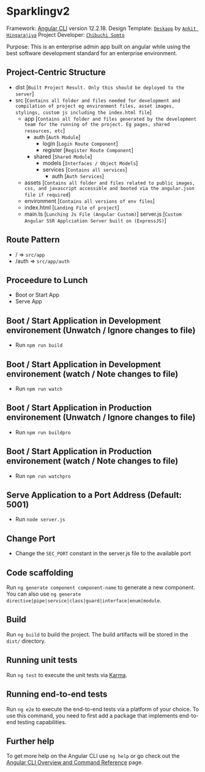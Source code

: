 # Sparklingv2

Framework: [Angular CLI](https://github.com/angular/angular-cli) version 12.2.18.
Design Template: [`Deskapp`](https://dropways.github.io/deskapp) by [`Ankit Hingarajiya`](https://github.com/dropways) 
Project Developer: [`Chibuchi Somto`](https://github.com/orajiakuchibuchi)

Purpose: This is an enterprise admin app built on angular while using the best software development standard for an enterprise environment.

## Project-Centric Structure 
- dist [`Built Project Result. Only this should be deployed to the server`]
- src [`Contains all folder and files needed for development and compilation of project eg environment files, asset images, stylings, custom js including the index.html file`]
    - app [`Contains all folder and files generated by the development team for the running of the project. Eg pages, shared resources, etc`]
        - auth [`Auth Module`]
            - login [`Login Route Component`]
            - register [`Register Route Component`]
        - shared [`Shared Module`]
            - models [`Interfaces / Object Models`]
            - services [`Contains all services`]
                - auth [`Auth Services`]
    - assets [`Contains all folder and files related to public images, css, and javascript accessible and booted via the angular.json file if required`]
    - environment [`Contains all versions of env files`]
    - index.html [`Landing File of project`]
    - main.ts [`Lunching Js File (Angular Custom)`]
server.js [`Custom Angular SSR Applciation Server built on (ExpressJS)`]

## Route Pattern 
- / => `src/app`
- /auth => `src/app/auth`


## Proceedure to Lunch
- Boot or Start App
- Serve App

## Boot / Start Application in Development environement (Unwatch / Ignore changes to file)
- Run `npm run build`


## Boot / Start Application in Development environement (watch / Note changes to file)
- Run `npm run watch`


## Boot / Start Application in Production environement (Unwatch / Ignore changes to file)
- Run `npm run buildpro`


## Boot / Start Application in Production environement (watch / Note changes to file)
- Run `npm run watchpro`

## Serve Application to a Port Address (Default: 5001)
- Run `node server.js` 

## Change Port
- Change the `SEC_PORT` constant in the server.js file to the available port

## Code scaffolding

Run `ng generate component component-name` to generate a new component. You can also use `ng generate directive|pipe|service|class|guard|interface|enum|module`.

## Build

Run `ng build` to build the project. The build artifacts will be stored in the `dist/` directory.

## Running unit tests

Run `ng test` to execute the unit tests via [Karma](https://karma-runner.github.io).

## Running end-to-end tests

Run `ng e2e` to execute the end-to-end tests via a platform of your choice. To use this command, you need to first add a package that implements end-to-end testing capabilities.

## Further help

To get more help on the Angular CLI use `ng help` or go check out the [Angular CLI Overview and Command Reference](https://angular.io/cli) page.
